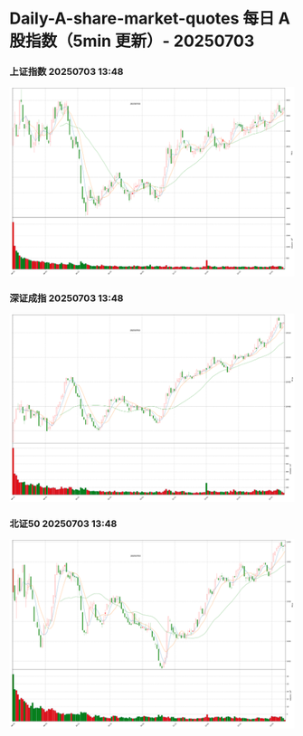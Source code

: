
# Daily-A-share-market-quotes 每日 A 股指数（5min 更新）- 20250703

### 上证指数 20250703 13:48
![](./fig/2025/7/20250703-sh000001.png)

### 深证成指 20250703 13:48
![](./fig/2025/7/20250703-sz399001.png)

### 北证50 20250703 13:48
![](./fig/2025/7/20250703-bj899050.png)
